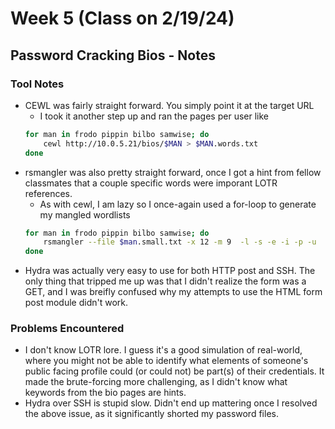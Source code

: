 # Week 5 (Class on 2/19/24)

## Password Cracking Bios - Notes

### Tool Notes
* CEWL was fairly straight forward. You simply point it at the target URL
    * I took it another step up and ran the pages per user like
    ```bash
    for man in frodo pippin bilbo samwise; do
        cewl http://10.0.5.21/bios/$MAN > $MAN.words.txt
    done
    ```
* rsmangler was also pretty straight forward, once I got a hint from fellow classmates that a couple specific words were imporant LOTR references.
    * As with cewl, I am lazy so I once-again used a for-loop to generate my mangled wordlists
    ```bash
    for man in frodo pippin bilbo samwise; do
        rsmangler --file $man.small.txt -x 12 -m 9  -l -s -e -i -p -u  -a --output $man.mangled.txt
    done
    ```
* Hydra was actually very easy to use for both HTTP post and SSH. The only thing that tripped me up was that I didn't realize the form was a GET, and I was breifly confused why my attempts to use the HTML form post module didn't work.

### Problems Encountered
* I don't know LOTR lore. I guess it's a good simulation of real-world, where you might not be able to identify what elements of someone's public facing profile could (or could not) be part(s) of their credentials. It made the brute-forcing more challenging, as I didn't know what keywords from the bio pages are hints.
* Hydra over SSH is stupid slow. Didn't end up mattering once I resolved the above issue, as it significantly shorted my password files.